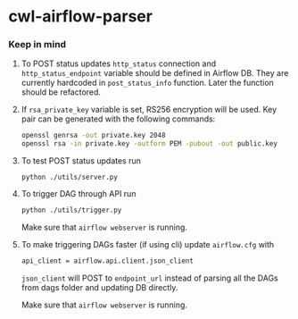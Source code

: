# cwl-airflow-parser

### Keep in mind
1. To POST status updates `http_status` connection and `http_status_endpoint`
variable should be defined in Airflow DB. They are currently hardcoded in `post_status_info`
function. Later the function should be refactored.

2. If `rsa_private_key` variable is set, RS256 encryption will be used.
   Key pair can be generated with the following commands:

   ```bash
   openssl genrsa -out private.key 2048
   openssl rsa -in private.key -outform PEM -pubout -out public.key
   ```
3. To test POST status updates run
   ```
   python ./utils/server.py
   ```

4. To trigger DAG through API run
   ```bash
   python ./utils/trigger.py 
   ```
   
   Make sure that `airflow webserver` is running.
   
5. To make triggering DAGs faster (if using cli) update `airflow.cfg` with
   ```bash
   api_client = airflow.api.client.json_client
   ```
   `json_client` will POST to `endpoint_url` instead of parsing all the DAGs from dags folder and
    updating DB directly.
    
    Make sure that `airflow webserver` is running.